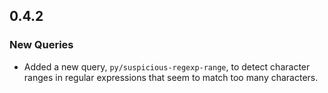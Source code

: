 ## 0.4.2

### New Queries

* Added a new query, `py/suspicious-regexp-range`, to detect character ranges in regular expressions that seem to match 
  too many characters.
